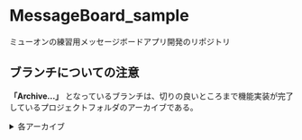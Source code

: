 # MessageBoard_sample
ミューオンの練習用メッセージボードアプリ開発のリポジトリ
## ブランチについての注意
**「Archive...」** となっているブランチは、切りの良いところまで機能実装が完了しているプロジェクトフォルダのアーカイブである。
<details><summary>各アーカイブ</summary>
  <ul>
    <li>Archive_ver1.0 : Dockerコンテナ内のMySQLを用いたメッセージの読み書き。</li>
  </ul>
</details>

